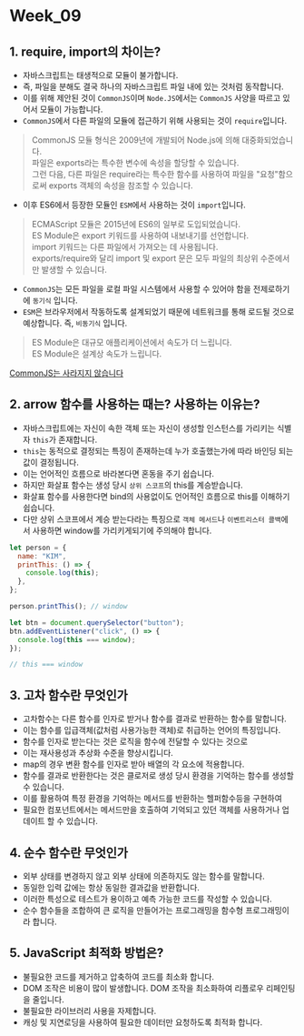 # Week_09

## 1. require, import의 차이는?

- 자바스크립트는 태생적으로 모듈이 불가합니다.
- 즉, 파일을 분해도 결국 하나의 자바스크립트 파일 내에 있는 것처럼 동작합니다.
- 이를 위해 제안된 것이 `CommonJS`이며 `Node.JS`에서는 `CommonJS` 사양을 따르고 있어서 모듈이 가능합니다.
- `CommonJS`에서 다른 파일의 모듈에 접근하기 위해 사용되는 것이 `require`입니다.

> CommonJS 모듈 형식은 2009년에 개발되어 Node.js에 의해 대중화되었습니다.  
> 파일은 exports라는 특수한 변수에 속성을 할당할 수 있습니다.  
> 그런 다음, 다른 파일은 require라는 특수한 함수를 사용하여 파일을 "요청"함으로써 exports 객체의 속성을 참조할 수 있습니다.

- 이후 ES6에서 등장한 모듈인 `ESM`에서 사용하는 것이 `import`입니다.

> ECMAScript 모듈은 2015년에 ES6의 일부로 도입되었습니다.  
> ES Module은 export 키워드를 사용하여 내보내기를 선언합니다.  
> import 키워드는 다른 파일에서 가져오는 데 사용됩니다.  
> exports/require와 달리 import 및 export 문은 모두 파일의 최상위 수준에서만 발생할 수 있습니다.

- `CommonJS`는 모든 파일을 로컬 파일 시스템에서 사용할 수 있어야 함을 전제로하기에 `동기식` 입니다.
- `ESM`은 브라우저에서 작동하도록 설계되었기 때문에 네트워크를 통해 로드될 것으로 예상합니다. 즉, `비동기식` 입니다.

> ES Module은 대규모 애플리케이션에서 속도가 더 느립니다.  
> ES Module은 설계상 속도가 느립니다.

[CommonJS는 사라지지 않습니다](https://velog.io/@surim014/commonJS-is-not-going-away)

## 2. arrow 함수를 사용하는 때는? 사용하는 이유는?

- 자바스크립트에는 자신이 속한 객체 또는 자신이 생성할 인스턴스를 가리키는 식별자 `this`가 존재합니다.
- `this`는 동적으로 결정되는 특징이 존재하는데 누가 호출했는가에 따라 바인딩 되는 값이 결정됩니다.
- 이는 언어적인 흐름으로 바라본다면 혼동을 주기 쉽습니다.
- 하지만 화살표 함수는 생성 당시 `상위 스코프`의 this를 계승받습니다.
- 화살표 함수를 사용한다면 bind의 사용없이도 언어적인 흐름으로 this를 이해하기 쉽습니다.
- 다만 상위 스코프에서 계승 받는다라는 특징으로 `객체 메서드`나 `이벤트리스터 콜백`에서 사용하면 window를 가리키게되기에 주의해야 합니다.

```js
let person = {
  name: "KIM",
  printThis: () => {
    console.log(this);
  },
};

person.printThis(); // window
```

```js
let btn = document.querySelector("button");
btn.addEventListener("click", () => {
  console.log(this === window);
});

// this === window
```

## 3. 고차 함수란 무엇인가

- 고차함수는 다른 함수를 인자로 받거나 함수를 결과로 반환하는 함수를 말합니다.
- 이는 함수를 입급객체(값처럼 사용가능한 객체)로 취급하는 언어의 특징입니다.
- 함수를 인자로 받는다는 것은 로직을 함수에 전달할 수 있다는 것으로
- 이는 재사용성과 추상화 수준을 향상시킵니다.
- map의 경우 변환 함수를 인자로 받아 배열의 각 요소에 적용합니다.
- 함수를 결과로 반환한다는 것은 클로저로 생성 당시 환경을 기억하는 함수를 생성할 수 있습니다.
- 이를 활용하여 특정 환경을 기억하는 메서드를 반환하는 헬퍼함수등을 구현하여
- 필요한 컴포넌트에서는 메서드만을 호출하여 기억되고 있던 객체를 사용하거나 업데이트 할 수 있습니다.

## 4. 순수 함수란 무엇인가

- 외부 상태를 변경하지 않고 외부 상태에 의존하지도 않는 함수를 말합니다.
- 동일한 입력 값에는 항상 동일한 결과값을 반환합니다.
- 이러한 특성으로 테스트가 용이하고 예측 가능한 코드를 작성할 수 있습니다.
- 순수 함수들을 조합하여 큰 로직을 만들어가는 프로그래밍을 함수형 프로그래밍이라 합니다.

## 5. JavaScript 최적화 방법은?

- 불필요한 코드를 제거하고 압축하여 코드를 최소화 합니다.
- DOM 조작은 비용이 많이 발생합니다. DOM 조작을 최소화하여 리플로우 리페인팅을 줄입니다.
- 불필요한 라이브러리 사용을 자제합니다.
- 캐싱 및 지연로딩을 사용하여 필요한 데이터만 요청하도록 최적화 합니다.
